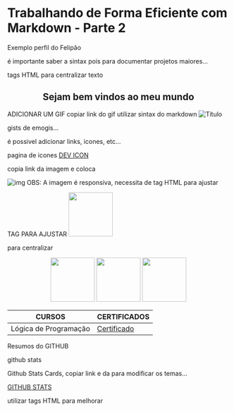 # Trabalhando de Forma Eficiente com Markdown - Parte 2

Exemplo perfil do Felipão

é importante saber a sintax pois para documentar projetos maiores...

tags HTML para centralizar texto
<center><h2>Sejam bem vindos ao meu mundo</h2></center>

ADICIONAR UM GIF
copiar link do gif
utilizar sintax do markdown
![Título](link)

gists de emogis...

é possivel adicionar links, icones, etc...

pagina de icones
[DEV ICON](devicon.dev)

copia link da imagem e coloca

![img](link_imagem)
OBS: A imagem é responsiva,
necessita de tag HTML para ajustar

TAG PARA AJUSTAR
<img src="link" width="100px">

para centralizar 
<p align="center">
<img src="link" width="100px">
<img src="link" width="100px">
<img src="link" width="100px">
</p>

| CURSOS | CERTIFICADOS |
|--------|--------------|
| Lógica de Programação | [Certificado](link)

<!-- GITHUB STATUS -->
Resumos do GITHUB

github stats

 Github Stats Cards, copiar link e da para modificar os temas...

 [GITHUB STATS](https://github.com/anuraghazra/github-readme-stats)

utilizar tags HTML para melhorar